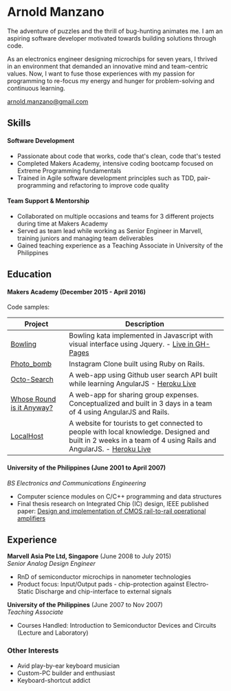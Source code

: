 # Arnold Manzano

The adventure of puzzles and the thrill of bug-hunting animates me. I am an aspiring software developer motivated towards building solutions through code.

As an electronics engineer designing microchips for seven years, I thrived in an environment that demanded an innovative mind and team-centric values. Now, I want to fuse those experiences with my passion for programming to re-focus my energy and hunger for problem-solving and continuous learning.

arnold.manzano@gmail.com

## Skills

#### Software Development
- Passionate about code that works, code that's clean, code that's tested
- Completed Makers Academy, intensive coding bootcamp focused on Extreme Programming fundamentals
- Trained in Agile software development principles such as TDD, pair-programming and refactoring to improve code quality

#### Team Support & Mentorship
- Collaborated on multiple occasions and teams for 3 different projects during time at Makers Academy
- Served as team lead while working as Senior Engineer in Marvell, training juniors and managing team deliverables
- Gained teaching experience as a Teaching Associate in University of the Philippines

## Education

#### Makers Academy (December 2015 - April 2016)
Code samples:

| Project | Description |
| --- | --- |
| [Bowling](https://github.com/arnoldmanzano/bowling-challenge) | Bowling kata implemented in Javascript with visual interface using Jquery. - [Live in GH-Pages](http://arnoldmanzano.github.io/bowling-challenge-local/) |
| [Photo_bomb](https://github.com/arnoldmanzano/instagram-challenge) | Instagram Clone built using Ruby on Rails.|
|[Octo-Search](https://github.com/arnoldmanzano/octo-search) | A web-app using Github user search API built while learning AngularJS - [ Heroku Live](https://octosearchleo.herokuapp.com/) |
| [Whose Round is it Anyway?](https://github.com/2blastoff/Whos-round-is-it-anyway) | A web-app for sharing group expenses. Conceptualized and built in 3 days in a team of 4 using AngularJS and Rails.|
| [LocalHost](https://github.com/arnoldmanzano/local-knowledge) | A website for tourists to get connected to people with local knowledge. Designed and built in 2 weeks in a team of 4 using Rails and AngularJS. - [Heroku Live](https://local-host.herokuapp.com/)|


#### University of the Philippines (June 2001 to April 2007)
*BS Electronics and Communications Engineering*
- Computer science modules on C/C++ programming and data structures
- Final thesis research on Integrated Chip (IC) design, IEEE published paper: [Design and implementation of CMOS rail-to-rail operational amplifiers](http://ieeexplore.ieee.org/xpl/articleDetails.jsp?arnumber=4391985&filter%3DAND%28p_IS_Number%3A4391972%29)

## Experience
**Marvell Asia Pte Ltd, Singapore** (June 2008 to July 2015)  
*Senior Analog Design Engineer*
- RnD of semiconductor microchips in nanometer technologies
- Product focus: Input/Output pads - chip-protection against Electro-Static Discharge and chip-interface to external signals

**University of the Philippines** (June 2007 to Nov 2007)    
*Teaching Associate*
- Courses Handled: Introduction to Semiconductor Devices and Circuits (Lecture and Laboratory)

### Other Interests
- Avid play-by-ear keyboard musician
- Custom-PC builder and enthusiast
- Keyboard-shortcut addict
